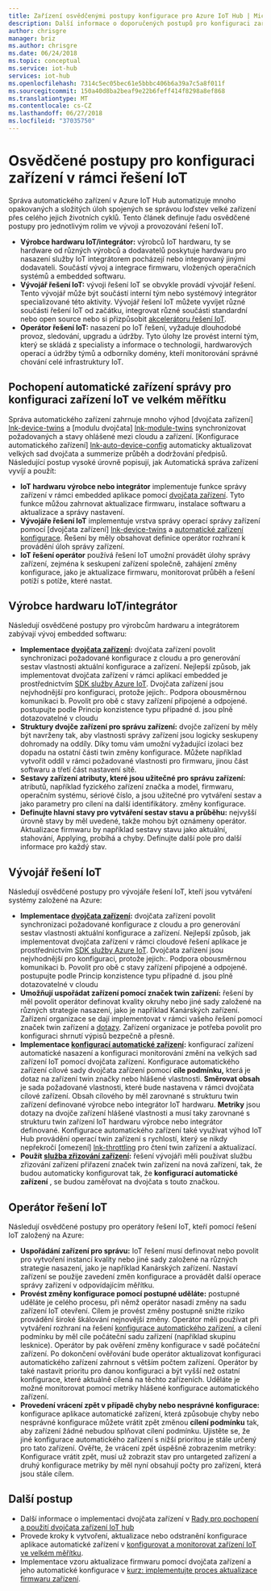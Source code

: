 ```yaml
---
title: Zařízení osvědčenými postupy konfigurace pro Azure IoT Hub | Microsoft Docs
description: Další informace o doporučených postupů pro konfiguraci zařízení IoT ve velkém měřítku
author: chrisgre
manager: briz
ms.author: chrisgre
ms.date: 06/24/2018
ms.topic: conceptual
ms.service: iot-hub
services: iot-hub
ms.openlocfilehash: 7314c5ec05bec61e5bbbc406b6a39a7c5a8f011f
ms.sourcegitcommit: 150a40d8ba2beaf9e22b6feff414f8298a8ef868
ms.translationtype: MT
ms.contentlocale: cs-CZ
ms.lasthandoff: 06/27/2018
ms.locfileid: "37035750"
---
```

# <a name="best-practices-for-device-configuration-within-an-iot-solution"></a>Osvědčené postupy pro konfiguraci zařízení v rámci řešení IoT

Správa automatického zařízení v Azure IoT Hub automatizuje mnoho opakovaných a složitých úloh spojených se správou loďstev velké zařízení přes celého jejich životních cyklů. Tento článek definuje řadu osvědčené postupy pro jednotlivým rolím ve vývoji a provozování řešení IoT.

* **Výrobce hardwaru IoT/integrátor:** výrobců IoT hardwaru, ty se hardware od různých výrobců a dodavatelů poskytuje hardwaru pro nasazení služby IoT integrátorem pocházejí nebo integrovaný jinými dodavateli. Součástí vývoj a integrace firmwaru, vložených operačních systémů a embedded softwaru.
* **Vývojář řešení IoT:** vývoji řešení IoT se obvykle provádí vývojář řešení. Tento vývojář může být součástí interní tým nebo systémový integrátor specializované této aktivity. Vývojář řešení IoT můžete vyvíjet různé součásti řešení IoT od začátku, integrovat různé součásti standardní nebo open source nebo si přizpůsobit [akcelerátoru řešení IoT][lnk-solution].
* **Operátor řešení IoT:** nasazení po IoT řešení, vyžaduje dlouhodobé provoz, sledování, upgradu a údržby. Tyto úlohy lze provést interní tým, který se skládá z specialisty a informace o technologii, hardwarových operací a údržby týmů a odborníky domény, kteří monitorování správné chování celé infrastruktury IoT.

## <a name="understand-automatic-device-management-for-configuring-iot-devices-at-scale"></a>Pochopení automatické zařízení správy pro konfiguraci zařízení IoT ve velkém měřítku

Správa automatického zařízení zahrnuje mnoho výhod [dvojčata zařízení] [ lnk-device-twins] a [modulu dvojčata] [ lnk-module-twins] synchronizovat požadovaných a stavy ohlášené mezi cloudu a zařízení.  [Konfigurace automatického zařízení] [ lnk-auto-device-config] automaticky aktualizovat velkých sad dvojčata a summerize průběh a dodržování předpisů. Následující postup vysoké úrovně popisují, jak Automatická správa zařízení vyvíjí a použít:

* **IoT hardwaru výrobce nebo integrátor** implementuje funkce správy zařízení v rámci embedded aplikace pomocí [dvojčata zařízení][lnk-device-twins]. Tyto funkce můžou zahrnovat aktualizace firmwaru, instalace softwaru a aktualizace a správy nastavení.
* **Vývojáře řešení IoT** implementuje vrstva správy operací správy zařízení pomocí [dvojčata zařízení] [ lnk-device-twins] a [automatické zařízení konfigurace][lnk-auto-device-config]. Řešení by měly obsahovat definice operátor rozhraní k provádění úloh správy zařízení.
* **IoT řešení operátor** používá řešení IoT umožní provádět úlohy správy zařízení, zejména k seskupení zařízení společně, zahájení změny konfigurace, jako je aktualizace firmwaru, monitorovat průběh a řešení potíží s potíže, které nastat.

## <a name="iot-hardware-manufacturerintegrator"></a>Výrobce hardwaru IoT/integrátor

Následují osvědčené postupy pro výrobcům hardwaru a integrátorem zabývají vývoj embedded softwaru:

* **Implementace [dvojčata zařízení][lnk-device-twins]:** dvojčata zařízení povolit synchronizaci požadované konfigurace z cloudu a pro generování sestav vlastnosti aktuální konfigurace a zařízení.  Nejlepší způsob, jak implementovat dvojčata zařízení v rámci aplikací embedded je prostřednictvím [SDK služby Azure IoT][lnk-azure-sdk].  Dvojčata zařízení jsou nejvhodnější pro konfiguraci, protože jejich:. Podpora obousměrnou komunikaci b. Povolit pro obě c stavy zařízení připojené a odpojené. postupujte podle Princip konzistence typu případné d. jsou plně dotazovatelné v cloudu
* **Struktury dvojče zařízení pro správu zařízení:** dvojče zařízení by měly být navrženy tak, aby vlastnosti správy zařízení jsou logicky seskupeny dohromady na oddíly. Díky tomu vám umožní vyžadující izolaci bez dopadu na ostatní části twin změny konfigurace. Můžete například vytvořit oddíl v rámci požadované vlastnosti pro firmwaru, jinou část softwaru a třetí část nastavení sítě. 
* **Sestavy zařízení atributy, které jsou užitečné pro správu zařízení:** atributů, například fyzického zařízení značka a model, firmwaru, operačním systému, sériové číslo, a jsou užitečné pro vytváření sestav a jako parametry pro cílení na další identifikátory. změny konfigurace.
* **Definujte hlavní stavy pro vytváření sestav stavu a průběhu:** nejvyšší úrovně stavy by měl uvedené, takže mohou být oznámeny operátor. Aktualizace firmwaru by například sestavy stavu jako aktuální, stahování, Applying, probíhá a chyby.  Definujte další pole pro další informace pro každý stav.  

## <a name="iot-solution-developer"></a>Vývojář řešení IoT

Následují osvědčené postupy pro vývojáře řešení IoT, kteří jsou vytváření systémy založené na Azure:

* **Implementace [dvojčata zařízení][lnk-device-twins]:** dvojčata zařízení povolit synchronizaci požadované konfigurace z cloudu a pro generování sestav vlastnosti aktuální konfigurace a zařízení.  Nejlepší způsob, jak implementovat dvojčata zařízení v rámci cloudové řešení aplikace je prostřednictvím [SDK služby Azure IoT][lnk-azure-sdk].  Dvojčata zařízení jsou nejvhodnější pro konfiguraci, protože jejich:. Podpora obousměrnou komunikaci b. Povolit pro obě c stavy zařízení připojené a odpojené. postupujte podle Princip konzistence typu případné d. jsou plně dotazovatelné v cloudu
* **Umožňují uspořádat zařízení pomocí značek twin zařízení:** řešení by měl povolit operátor definovat kvality okruhy nebo jiné sady založené na různých strategie nasazení, jako je například Kanárských zařízení. Zařízení organizace se dají implementovat v rámci vašeho řešení pomocí značek twin zařízení a [dotazy][lnk-queries].  Zařízení organizace je potřeba povolit pro konfiguraci shrnutí výpisů bezpečně a přesně.
* **Implementace [konfigurací automatické zařízení][lnk-auto-device-config]:** konfigurací zařízení automatické nasazení a konfiguraci monitorování změní na velkých sad zařízení IoT pomocí dvojčata zařízení.  Konfigurace automatického zařízení cílové sady dvojčata zařízení pomocí **cíle podmínku,** která je dotaz na zařízení twin značky nebo hlášené vlastnosti. **Směrovat obsah** je sada požadované vlastnosti, které bude nastavena v rámci dvojčata cílové zařízení. Obsah cílového by měl zarovnané s strukturu twin zařízení definované výrobce nebo integrátor IoT hardwaru.  **Metriky** jsou dotazy na dvojče zařízení hlášené vlastnosti a musí taky zarovnané s strukturu twin zařízení IoT hardwaru výrobce nebo integrátor definované. Konfigurace automatického zařízení také využívat výhod IoT Hub provádění operací twin zařízení s rychlostí, který se nikdy nepřekročí [omezení] [ lnk-throttling] pro čtení twin zařízení a aktualizací.
* **Použít [služba zřizování zařízení][lnk-dps]:** řešení vývojáři měli používat službu zřizování zařízení přiřazení značek twin zařízení na nová zařízení, tak, že budou automaticky konfigurovat tak, že **konfigurací automatické zařízení** , se budou zaměřovat na dvojčata s touto značkou. 

## <a name="iot-solution-operator"></a>Operátor řešení IoT

Následují osvědčené postupy pro operátory řešení IoT, kteří pomocí řešení IoT založený na Azure:

* **Uspořádání zařízení pro správu:** IoT řešení musí definovat nebo povolit pro vytvoření instancí kvality nebo jiné sady založené na různých strategie nasazení, jako je například Kanárských zařízení. Nastaví zařízení se použije zavedení změn konfigurace a provádět další operace správy zařízení v odpovídajícím měřítku.
* **Provést změny konfigurace pomocí postupné uděláte:** postupné uděláte je celého procesu, při němž operátor nasadí změny na sadu zařízení IoT otevření. Cílem je provést změny postupně snižte riziko provádění široké škálování nejnovější změny.  Operátor měli používat při vytváření rozhraní na řešení [konfigurace automatického zařízení][lnk-auto-device-config], a cílení podmínku by měl cíle počáteční sadu zařízení (například skupinu lesknice).  Operátor by pak ověření změny konfigurace v sadě počáteční zařízení.  Po dokončení ověřování bude operátor aktualizovat konfiguraci automatického zařízení zahrnout s větším počtem zařízení. Operátor by také nastavit prioritu pro danou konfiguraci a být vyšší než ostatní konfigurace, které aktuálně cílená na těchto zařízeních.  Uděláte je možné monitorovat pomocí metriky hlášené konfigurace automatického zařízení. 
* **Provedení vrácení zpět v případě chyby nebo nesprávné konfigurace:** konfigurace aplikace automatické zařízení, která způsobuje chyby nebo nesprávné konfigurace můžete vrátit zpět změnou **cílení podmínku** tak, aby zařízení žádné nebudou splňovat cílení podmínku.  Ujistěte se, že jiné konfigurace automatického zařízení s nižší prioritou je stále určený pro tato zařízení.  Ověřte, že vrácení zpět úspěšně zobrazením metriky: Konfigurace vrátit zpět, musí už zobrazit stav pro untargeted zařízení a druhý konfigurace metriky by měl nyní obsahují počty pro zařízení, která jsou stále cílem.


## <a name="next-steps"></a>Další postup

* Další informace o implementaci dvojčata zařízení v [Rady pro pochopení a použití dvojčata zařízení IoT hub][lnk-device-twins]
* Provede kroky k vytvoření, aktualizace nebo odstranění konfigurace aplikace automatické zařízení v [konfigurovat a monitorovat zařízení IoT ve velkém měřítku][lnk-auto-device-config].
* Implementace vzoru aktualizace firmwaru pomocí dvojčata zařízení a jeho automatické konfigurace v [kurz: implementujte proces aktualizace firmwaru zařízení][lnk-firmware-update].

<!-- Links -->
[lnk-device-twins]: iot-hub-devguide-device-twins.md
[lnk-module-twins]: iot-hub-devguide-module-twins.md
[lnk-auto-device-config]: iot-hub-auto-device-config.md
[lnk-firmware-update]: tutorial-firmware-update.md
[lnk-throttling]: iot-hub-devguide-quotas-throttling.md
[lnk-queries]: iot-hub-devguide-query-language.md
[lnk-dps]: ../iot-dps/how-to-manage-enrollments.md
[lnk-azure-sdk]: https://github.com/Azure/azure-iot-sdks
[lnk-solution]: https://azure.microsoft.com/features/iot-accelerators/